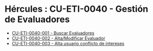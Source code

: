 # Hércules : CU\-ETI\-0040 \- Gestión de Evaluadores



* [CU\-ETI\-0040\-001 \- Buscar Evaluadores](/hercules/sgi-sistema-de-gestion-de-investigacion/requisitos-y-analisis-funcional/analisis-funcional-sgi-hercules/eti-modulo-de-etica/eti-casos-de-uso/cu-eti-0040-gestion-de-evaluadores/cu-eti-0040-001-buscar-evaluadores.md "/hercules/sgi-sistema-de-gestion-de-investigacion/requisitos-y-analisis-funcional/analisis-funcional-sgi-hercules/eti-modulo-de-etica/eti-casos-de-uso/cu-eti-0040-gestion-de-evaluadores/cu-eti-0040-001-buscar-evaluadores.md")
* [CU\-ETI\-0040\-002 \- Alta/Modificar Evaluador](/hercules/sgi-sistema-de-gestion-de-investigacion/requisitos-y-analisis-funcional/analisis-funcional-sgi-hercules/eti-modulo-de-etica/eti-casos-de-uso/cu-eti-0040-gestion-de-evaluadores/cu-eti-0040-002-altamodificar-evaluador.md "/hercules/sgi-sistema-de-gestion-de-investigacion/requisitos-y-analisis-funcional/analisis-funcional-sgi-hercules/eti-modulo-de-etica/eti-casos-de-uso/cu-eti-0040-gestion-de-evaluadores/cu-eti-0040-002-altamodificar-evaluador.md")
* [CU\-ETI\-0040\-003 \- Alta usuario conflicto de intereses](/hercules/sgi-sistema-de-gestion-de-investigacion/requisitos-y-analisis-funcional/analisis-funcional-sgi-hercules/eti-modulo-de-etica/eti-casos-de-uso/cu-eti-0040-gestion-de-evaluadores/cu-eti-0040-003-alta-usuario-conflicto-de-intereses.md "/hercules/sgi-sistema-de-gestion-de-investigacion/requisitos-y-analisis-funcional/analisis-funcional-sgi-hercules/eti-modulo-de-etica/eti-casos-de-uso/cu-eti-0040-gestion-de-evaluadores/cu-eti-0040-003-alta-usuario-conflicto-de-intereses.md")




